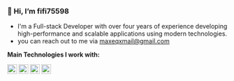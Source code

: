 ### 👋 Hi, I’m fifi75598

- I'm a Full-stack Developer with over four years of experience developing high-performance and scalable applications using modern technologies.
- you can reach out to me via maxeqxmail@gmail.com

**Main Technologies I work with:**
<div>
<img src="https://www.vectorlogo.zone/logos/python/python-icon.svg" alt='Python' width="22" height="22"/>
<img src="https://www.vectorlogo.zone/logos/w3_html5/w3_html5-icon.svg" alt='Html' width="22" height="22"/>
<img src="https://www.vectorlogo.zone/logos/w3_css/w3_css-official.svg" alt='Css' width="22" height="22"/>
<img src="https://www.vectorlogo.zone/logos/javascript/javascript-icon.svg" alt='Javascript' width="22" height="22"/>
</div>
